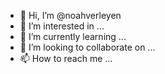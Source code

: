 - 👋 Hi, I’m @noahverleyen
- 👀 I’m interested in ...
- 🌱 I’m currently learning ...
- 💞️ I’m looking to collaborate on ...
- 📫 How to reach me ...

<!---
noahverleyen/noahverleyen is a ✨ special ✨ repository because its `README.md` (this file) appears on your GitHub profile.
You can click the Preview link to take a look at your changes.
--->
